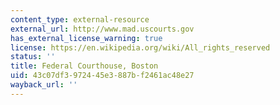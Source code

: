 ```yaml
---
content_type: external-resource
external_url: http://www.mad.uscourts.gov
has_external_license_warning: true
license: https://en.wikipedia.org/wiki/All_rights_reserved
status: ''
title: Federal Courthouse, Boston
uid: 43c07df3-9724-45e3-887b-f2461ac48e27
wayback_url: ''
---
```

